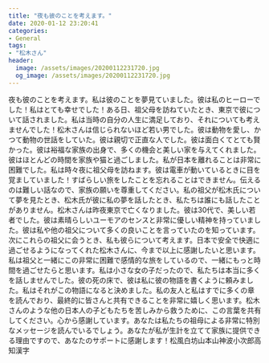 ```yaml
---
title: "夜も彼のことを考えます。"
date: 2020-01-12 23:20:41
categories:
- General
tags:
- "松木さん"
header:
  image: /assets/images/20200112231720.jpg
  og_image: /assets/images/20200112231720.jpg
---
```


夜も彼のことを考えます。私は彼のことを夢見ていました。彼は私のヒーローでした！私はとても幸せでした！ある日、祖父母を訪ねていたとき、東京で彼について話されました。私は当時の自分の人生に満足しており、それについても考えませんでした！松木さんは信じられないほど若い男でした。彼は動物を愛し、かつて動物の世話をしていた。彼は親切で正直な人でした。彼は面白くてとても賢かった。彼は裕福な家族の出身で、多くの機会と美しい家を与えてくれました。彼はほとんどの時間を家族や猫と過ごしました。私が日本を離れることは非常に困難でした。私は時々夜に祖父母を訪ねます。彼は電車が動いているときに目を覚ましていました！すばらしい旅をしたことを忘れることはできません。伝えるのは難しい話なので、家族の願いを尊重してください。私の祖父が松木氏について夢を見たとき、松木氏が彼に私の夢を話したとき、私たちは誰にも話したことがありません。松木さんは昨夜東京で亡くなりました。彼は30代で、美しい若者でした。彼は素晴らしいユーモアのセンスと非常に優しい精神を持っていました。彼は私や他の祖父について多くの良いことを言っていたのを知っています。次にこれらの祖父に会うとき、私も彼らについて考えます。日本で安全で快適に過ごせるようになってくれた松木さんに、今まで以上に感謝したいと思います。私は祖父と一緒にこの非常に困難で感情的な旅をしているので、一緒にもっと時間を過ごせたらと思います。私は小さな女の子だったので、私たちは本当に多くを話しませんでした。彼の死の床で、彼は私に彼の物語を書くように頼みました。私はそれがこの物語になると決めました。私の友人と私はすでに多くの章を読んでおり、最終的に皆さんと共有できることを非常に嬉しく思います。松木さんのような他の日本人の子どもたちを苦しみから救うために、この言葉を共有してください。心から感謝しています。あなたは私たちの祖母による非常に特別なメッセージを読んでいるでしょう。あなたが私が生計を立てて家族に提供できる理由ですので、あなたのサポートに感謝します！松風白坊山本山神波小次郎高知漢字
